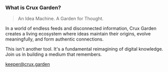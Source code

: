 ### What is Crux Garden?
> An Idea Machine. A Garden for Thought.

In a world of endless feeds and disconnected information, Crux Garden creates a living ecosystem where ideas maintain their origins, evolve meaningfully, and form authentic connections.

This isn't another tool. It's a fundamental reimagining of digital knowledge. Join us in building a medium that remembers.

keeper@crux.garden
